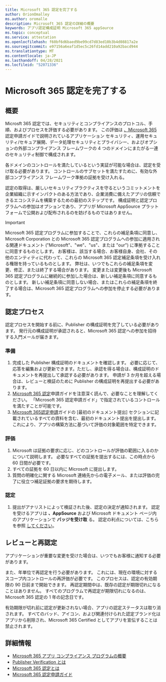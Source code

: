 ```yaml
---
title: Microsoft 365 認定を完了する
author: OrionOmalley
ms.author: oromalle
description: Microsoft 365 認定の詳細の概要
keywords: アプリ認定構成証明 Microsoft 365 appSource
ms.topic: conceptual
ms.service: attestation
ms.openlocfilehash: f60bf6d6baed9be99cd7d83ed10b3b4d08817a2e
ms.sourcegitcommit: e97156a6eaf1d5ec5c26fd14add210a92bacd944
ms.translationtype: MT
ms.contentlocale: ja-JP
ms.lasthandoff: 04/28/2021
ms.locfileid: "52071336"
---
```

# <a name="complete-microsoft-365-certification"></a>Microsoft 365 認定を完了する

## <a name="introduction"></a>概要

Microsft 365 認定では、セキュリティとコンプライアンスのプロトコル、手順、およびプロセスを評価する必要があります。 この評価は [、Microsoft 365](https://docs.microsoft.com/microsoft-365-app-certification/docs/certification-submission-guide)認定申請ガイドで説明されているアプリケーション セキュリティ、運用セキュリティ/セキュア展開、データ処理セキュリティとプライバシー、およびオプションの外部コンプライアンス フレームワークの 4 つのドメインにまたがる一連のセキュリティ制御で構成されます。

各ドメインのコントロールを満たしているという実証が可能な場合は、認定を受け取る必要があります。 コントロールのサブセットを満たすために、有効な外部コンプライアンス フレームワーク準拠の証拠を受け入れる。 

認定の取得は、厳しいセキュリティプラクティスを守るというコミットメントを企業組織に示すインパクトのある方法であり、企業消費に備えたアプリの信頼できるエコシステムを構築するための最初のステップです。 構成証明と認定プログラムへの参加はオプションであり、アプリが Microsoft AppSource プラットフォームで公開および配布されるのを妨げるものではありません。

> [!IMPORTANT]
> Microsoft 365 認定プログラムに参加することで、これらの補足条項に同意し、Microsoft Corporation との Microsoft 365 認定プログラムへの参加に適用される関連ドキュメント ("Microsoft"、"we"、"us"、または "our") に準拠することに同意するものとします。 お客様は、該当する場合、お客様自身、会社、その他のエンティティに代わって、これらの Microsoft 365 認定補足条項を受け入れる権限を持っているものとします。 弊社は、いつでもこれらの補足条項を変更、修正、または終了する場合があります。 変更または変更後も Microsoft 365 認定プログラムに継続的に参加した場合は、新しい補足条項に同意するものとします。 新しい補足条項に同意しない場合、またはこれらの補足条項を終了する場合は、Microsoft 365 認定プログラムへの参加を停止する必要があります。

## <a name="certification-process"></a>認定プロセス

認定プロセスを開始する前に、Publisher の構成証明を完了している必要があります。 発行元の構成証明が承認されると、Microsoft 365 認定への参加を招待する入門メールが届きます。

### <a name="preparation"></a>準備
1. 完成した Publisher 構成証明のドキュメントを確認します。 必要に応じて、応答を編集および更新できます。ただし、承認を得る場合は、構成証明のドキュメントを再提出して承認する必要があります。 申請が 3 か月を超える場合は、レビューと検証のために Publisher の構成証明を再提出する必要があります。 
1. [Microsoft 365 認定](https://docs.microsoft.com/microsoft-365-app-certification/docs/certification-submission-guide)申請ガイドを注意深く読んで、必要なことを理解してください。 「Microsoft 365 認定申請ガイド」で指定されているコントロールを満たすことが可能です。
1. [Microsoft 365](https://docs.microsoft.com/microsoft-365-app-certification/docs/certification-submission-guide)[認定申請](https://docs.microsoft.com/microsoft-365-app-certification/docs/certification-submission-guide#initial-document-submission)ガイドの [最初のドキュメント提出] セクションに記載されているすべての資料を含む、最初のドキュメント提出を提出します。 これにより、アプリの構築方法に基づいて評価の対象範囲を特定できます。

### <a name="assessment"></a>評価
1. Microsoft は証拠の要求に応じ、どのコントロールが評価の範囲に入るのかについて説明します。 必要なすべての証拠を提出するには、この時点から 60 日間が必要です。
1. すべての証拠を 60 日以内に Microsoft に提出します。
1. 質問の明確化に関する Microsoft 連絡先からの電子メール、または評価の完了に役立つ補足証拠の要求を期待します。

### <a name="certification"></a>認定
1. 提出がアナリストによって検証された後、認定の決定が通知されます。 認定を受けるアプリは **、AppSource** および Microsoft ドキュメント ページ内のアプリケーションで **バッジを受け取** る。 認定の利点については、こちらを参照 [してください](https://docs.microsoft.com/microsoft-365-app-certification/docs/enterprise-app-certification-guide#program-benefits)。

## <a name="review-and-re-certification"></a>レビューと再認定
アプリケーションが重要な変更を受けた[](https://docs.microsoft.com/microsoft-365-app-certification/docs/certification-submission-guide#significant-changes)場合は、いつでもお客様に通知する必要があります。

また、年単位で再認定を行う必要があります。 これには、現在の環境に対するスコープ内コントロールの再評価が必要です。 このプロセスは、認定の有効期限の 90 日前まで開始できます。 再認定期間中は、既存の認定が期限切れになることはありません。 すべてのプログラムで再認定が期限切れになるのは、Microsoft 365 認定の 1 年の記念日です。

有効期限が切れ前に認定が更新されない場合、アプリの認定ステータスは取り消されます。 すべてのバッド、アイコン、および関連付けられた認定ブランド化はアプリから削除され、Microsoft 365 Certified としてアプリを宣伝することは禁止されます。



## <a name="learn-more"></a>詳細情報

* [Microsoft 365 アプリ コンプライアンス プログラムの概要](~/overview.md)  
* [Publisher Verification とは](https://docs.microsoft.com/azure/active-directory/develop/publisher-verification-overview)
* [Microsoft 365 認定とは](~/docs/enterprise-app-certification-guide.md)  
* [Microsoft 365 認定申請ガイド](~/docs/certification-submission-guide.md)
